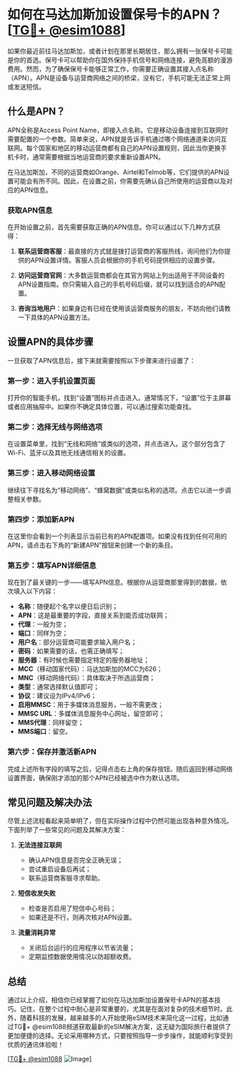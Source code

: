 # 如何在马达加斯加设置保号卡的APN？[[TG💪+ @esim1088](https://t.me/s/esim1088)]

如果你最近前往马达加斯加，或者计划在那里长期居住，那么拥有一张保号卡可能是你的首选。保号卡可以帮助你在国外保持手机信号和网络连接，避免高额的漫游费用。然而，为了确保保号卡能够正常工作，你需要正确设置其接入点名称（APN）。APN是设备与运营商网络之间的桥梁，没有它，手机可能无法正常上网或发送短信。

## 什么是APN？

APN全称是Access Point Name，即接入点名称。它是移动设备连接到互联网时需要配置的一个参数。简单来说，APN就是告诉手机通过哪个网络通道来访问互联网。每个国家和地区的移动运营商都有自己的APN设置规则，因此当你更换手机卡时，通常需要根据当地运营商的要求重新设置APN。

在马达加斯加，不同的运营商如Orange、Airtel和Telmob等，它们提供的APN设置可能会有所不同。因此，在设置之前，你需要先确认自己所使用的运营商以及对应的APN信息。

### 获取APN信息

在开始设置之前，首先需要获取正确的APN信息。你可以通过以下几种方式获得：

1. **联系运营商客服**：最直接的方式就是拨打运营商的客服热线，询问他们为你提供的APN设置详情。客服人员会根据你的手机号码提供相应的设置步骤。
   
2. **访问运营商官网**：大多数运营商都会在其官方网站上列出适用于不同设备的APN设置指南。你只需输入自己的手机号码后缀，就可以找到适合的APN配置。
   
3. **咨询当地用户**：如果身边有已经在使用该运营商服务的朋友，不妨向他们请教一下具体的APN设置方法。

## 设置APN的具体步骤

一旦获取了APN信息后，接下来就需要按照以下步骤来进行设置了：

### 第一步：进入手机设置页面

打开你的智能手机，找到“设置”图标并点击进入。通常情况下，“设置”位于主屏幕或者应用抽屉中。如果你不确定具体位置，可以通过搜索功能查找。

### 第二步：选择无线与网络选项

在设置菜单里，找到“无线和网络”或类似的选项，并点击进入。这个部分包含了Wi-Fi、蓝牙以及其他无线通信相关的设置。

### 第三步：进入移动网络设置

继续往下寻找名为“移动网络”、“蜂窝数据”或类似名称的选项。点击它以进一步调整相关参数。

### 第四步：添加新APN

在这里你会看到一个列表显示当前已有的APN配置项。如果没有找到任何可用的APN，请点击右下角的“新建APN”按钮来创建一个新的条目。

### 第五步：填写APN详细信息

现在到了最关键的一步——填写APN信息。根据你从运营商那里得到的数据，依次填入以下内容：
- **名称**：随便起个名字以便日后识别；
- **APN**：这是最重要的字段，直接关系到能否成功联网；
- **代理**：一般为空；
- **端口**：同样为空；
- **用户名**：部分运营商可能要求输入用户名；
- **密码**：如果需要的话，也需正确填写；
- **服务器**：有时候也需要指定特定的服务器地址；
- **MCC**（移动国家代码）：马达加斯加的MCC为626；
- **MNC**（移动网络代码）：具体取决于所选运营商；
- **类型**：通常选择默认值即可；
- **协议**：建议设为IPv4/IPv6；
- **启用MMSC**：用于多媒体消息服务，一般不需更改；
- **MMSC URL**：多媒体消息服务中心网址，留空即可；
- **MMS代理**：同样留空；
- **MMS端口**：留空。

### 第六步：保存并激活新APN

完成上述所有字段的填写之后，记得点击右上角的保存按钮。随后返回到移动网络设置界面，确保刚才添加的那个APN已经被选中作为默认选项。

## 常见问题及解决办法

尽管上述流程看起来简单明了，但在实际操作过程中仍然可能出现各种意外情况。下面列举了一些常见的问题及其解决方案：

1. **无法连接互联网**
   - 确认APN信息是否完全正确无误；
   - 尝试重启设备后再试；
   - 联系运营商客服寻求帮助。

2. **短信收发失败**
   - 检查是否启用了短信中心号码；
   - 如果还是不行，则再次核对APN设置。

3. **流量消耗异常**
   - 关闭后台运行的应用程序以节省流量；
   - 定期监控数据使用情况以防超额收费。

## 总结

通过以上介绍，相信你已经掌握了如何在马达加斯加设置保号卡APN的基本技巧。记住，在整个过程中耐心是非常重要的，尤其是在面对复杂的技术细节时。此外，随着科技的发展，越来越多的人开始使用eSIM技术来简化这一过程，比如通过TG💪+ @esim1088频道获取最新的eSIM解决方案，这无疑为国际旅行者提供了更加便捷的选择。无论采用哪种方式，只要按照指导一步步操作，就能顺利享受到优质的通讯体验啦！

[[TG💪+ @esim1088](https://t.me/s/esim1088) ![Image](https://i.postimg.cc/4NQfJmqS/Snipaste-2025-05-13-00-14-12.png)]